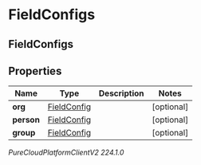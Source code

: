 # FieldConfigs

## FieldConfigs

## Properties

|Name | Type | Description | Notes|
|------------ | ------------- | ------------- | -------------|
| **org** | [FieldConfig](FieldConfig) |  | [optional] |
| **person** | [FieldConfig](FieldConfig) |  | [optional] |
| **group** | [FieldConfig](FieldConfig) |  | [optional] |



_PureCloudPlatformClientV2 224.1.0_

